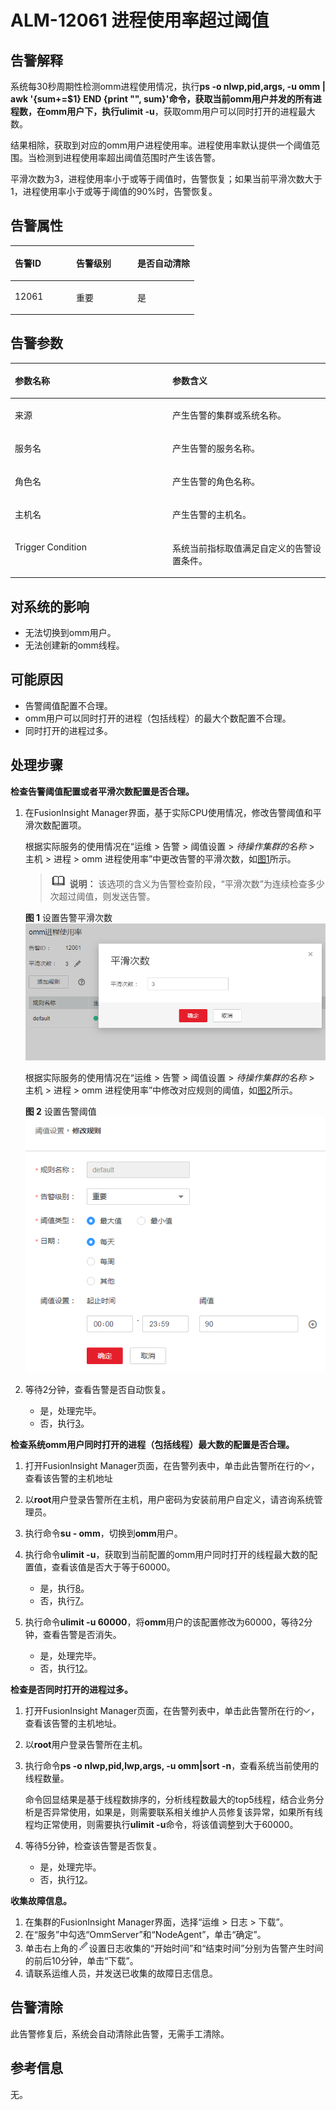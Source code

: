# ALM-12061 进程使用率超过阈值<a name="ALM-12061"></a>

## 告警解释<a name="section35903777"></a>

系统每30秒周期性检测omm进程使用情况，执行**ps -o nlwp,pid,args, -u omm | awk '\{sum+=$1\} END \{print "", sum\}'**命令，获取当前omm用户并发的所有进程数，在omm用户下，执行**ulimit -u**，获取omm用户可以同时打开的进程最大数。

结果相除，获取到对应的omm用户进程使用率。进程使用率默认提供一个阈值范围。当检测到进程使用率超出阈值范围时产生该告警。

平滑次数为3，进程使用率小于或等于阈值时，告警恢复；如果当前平滑次数大于1，进程使用率小于或等于阈值的90%时，告警恢复。

## 告警属性<a name="section54698543"></a>

<a name="table9606917"></a>
<table><thead align="left"><tr id="row1697067"><th class="cellrowborder" valign="top" width="33.33333333333333%" id="mcps1.1.4.1.1"><p id="p3244718"><a name="p3244718"></a><a name="p3244718"></a>告警ID</p>
</th>
<th class="cellrowborder" valign="top" width="33.33333333333333%" id="mcps1.1.4.1.2"><p id="p61495577"><a name="p61495577"></a><a name="p61495577"></a>告警级别</p>
</th>
<th class="cellrowborder" valign="top" width="33.33333333333333%" id="mcps1.1.4.1.3"><p id="p15085845"><a name="p15085845"></a><a name="p15085845"></a>是否自动清除</p>
</th>
</tr>
</thead>
<tbody><tr id="row13993929"><td class="cellrowborder" valign="top" width="33.33333333333333%" headers="mcps1.1.4.1.1 "><p id="p59766494"><a name="p59766494"></a><a name="p59766494"></a>12061</p>
</td>
<td class="cellrowborder" valign="top" width="33.33333333333333%" headers="mcps1.1.4.1.2 "><p id="p9247868"><a name="p9247868"></a><a name="p9247868"></a>重要</p>
</td>
<td class="cellrowborder" valign="top" width="33.33333333333333%" headers="mcps1.1.4.1.3 "><p id="p10879818"><a name="p10879818"></a><a name="p10879818"></a>是</p>
</td>
</tr>
</tbody>
</table>

## 告警参数<a name="section22524839"></a>

<a name="table8850032"></a>
<table><thead align="left"><tr id="row8844317"><th class="cellrowborder" valign="top" width="50%" id="mcps1.1.3.1.1"><p id="p45301052"><a name="p45301052"></a><a name="p45301052"></a>参数名称</p>
</th>
<th class="cellrowborder" valign="top" width="50%" id="mcps1.1.3.1.2"><p id="p45506584"><a name="p45506584"></a><a name="p45506584"></a>参数含义</p>
</th>
</tr>
</thead>
<tbody><tr id="row22512557361"><td class="cellrowborder" valign="top" width="50%" headers="mcps1.1.3.1.1 "><p id="p17935380415"><a name="p17935380415"></a><a name="p17935380415"></a>来源</p>
</td>
<td class="cellrowborder" valign="top" width="50%" headers="mcps1.1.3.1.2 "><p id="p187931338134115"><a name="p187931338134115"></a><a name="p187931338134115"></a>产生告警的集群或系统名称。</p>
</td>
</tr>
<tr id="row62154648"><td class="cellrowborder" valign="top" width="50%" headers="mcps1.1.3.1.1 "><p id="p1361700"><a name="p1361700"></a><a name="p1361700"></a>服务名</p>
</td>
<td class="cellrowborder" valign="top" width="50%" headers="mcps1.1.3.1.2 "><p id="p43188901"><a name="p43188901"></a><a name="p43188901"></a>产生告警的服务名称。</p>
</td>
</tr>
<tr id="row53155797"><td class="cellrowborder" valign="top" width="50%" headers="mcps1.1.3.1.1 "><p id="p10652320"><a name="p10652320"></a><a name="p10652320"></a>角色名</p>
</td>
<td class="cellrowborder" valign="top" width="50%" headers="mcps1.1.3.1.2 "><p id="p57531604"><a name="p57531604"></a><a name="p57531604"></a>产生告警的角色名称。</p>
</td>
</tr>
<tr id="row48022388"><td class="cellrowborder" valign="top" width="50%" headers="mcps1.1.3.1.1 "><p id="p64608215"><a name="p64608215"></a><a name="p64608215"></a>主机名</p>
</td>
<td class="cellrowborder" valign="top" width="50%" headers="mcps1.1.3.1.2 "><p id="p65882935"><a name="p65882935"></a><a name="p65882935"></a>产生告警的主机名。</p>
</td>
</tr>
<tr id="row56075505"><td class="cellrowborder" valign="top" width="50%" headers="mcps1.1.3.1.1 "><p id="p45822038"><a name="p45822038"></a><a name="p45822038"></a>Trigger Condition</p>
</td>
<td class="cellrowborder" valign="top" width="50%" headers="mcps1.1.3.1.2 "><p id="p20597612"><a name="p20597612"></a><a name="p20597612"></a>系统当前指标取值满足自定义的告警设置条件。</p>
</td>
</tr>
</tbody>
</table>

## 对系统的影响<a name="section1396964"></a>

-   无法切换到omm用户。
-   无法创建新的omm线程。

## 可能原因<a name="section12572677"></a>

-   告警阈值配置不合理。
-   omm用户可以同时打开的进程（包括线程）的最大个数配置不合理。
-   同时打开的进程过多。

## 处理步骤<a name="section13650181812179"></a>

**检查告警阈值配置或者平滑次数配置是否合理。**

1.  在FusionInsight Manager界面，基于实际CPU使用情况，修改告警阈值和平滑次数配置项。

    根据实际服务的使用情况在“运维 \> 告警 \> 阈值设置 \>  _待操作集群的名称_  \> 主机 \> 进程 \> omm 进程使用率”中更改告警的平滑次数，如[图1](#fig1121518322278)所示。

    >![](public_sys-resources/icon-note.gif) **说明：** 
    >该选项的含义为告警检查阶段，“平滑次数”为连续检查多少次超过阈值，则发送告警。

    **图 1**  设置告警平滑次数<a name="fig1121518322278"></a>  
    ![](figures/设置告警平滑次数-114.png "设置告警平滑次数-114")

    根据实际服务的使用情况在“运维 \> 告警 \> 阈值设置 \>  _待操作集群的名称_  \> 主机 \> 进程 \> omm 进程使用率”中修改对应规则的阈值，如[图2](#fig443025216343)所示。

    **图 2**  设置告警阈值<a name="fig443025216343"></a>  
    ![](figures/设置告警阈值-115.png "设置告警阈值-115")

2.  等待2分钟，查看告警是否自动恢复。
    -   是，处理完毕。
    -   否，执行[3](#li9261523114510)。


**检查系统omm用户同时打开的进程（包括线程）最大数的配置是否合理。**

1.  <a name="li9261523114510"></a>打开FusionInsight Manager页面，在告警列表中，单击此告警所在行的![](figures/zh-cn_image_0263895534.png)，查看该告警的主机地址
2.  以**root**用户登录告警所在主机，用户密码为安装前用户自定义，请咨询系统管理员。
3.  执行命令**su - omm**，切换到**omm**用户。
4.  执行命令**ulimit -u**，获取到当前配置的omm用户同时打开的线程最大数的配置值，查看该值是否大于等于60000。
    -   是，执行[8](#li591581469423)。
    -   否，执行[7](#li123911910143911)。


1.  <a name="li123911910143911"></a>执行命令**ulimit -u 60000**，将**omm**用户的该配置修改为60000，等待2分钟，查看告警是否消失。
    -   是，处理完毕。
    -   否，执行[12](#li244776269423)。


**检查是否同时打开的进程过多。**

1.  <a name="li591581469423"></a>打开FusionInsight Manager页面，在告警列表中，单击此告警所在行的![](figures/zh-cn_image_0263895674.png)，查看该告警的主机地址。
2.  以**root**用户登录告警所在主机。
3.  执行命令**ps -o nlwp,pid,lwp,args, -u omm|sort -n**，查看系统当前使用的线程数量。

    命令回显结果是基于线程数排序的，分析线程数最大的top5线程，结合业务分析是否异常使用，如果是，则需要联系相关维护人员修复该异常，如果所有线程均正常使用，则需要执行**ulimit -u**命令，将该值调整到大于60000。

4.  等待5分钟，检查该告警是否恢复。
    -   是，处理完毕。
    -   否，执行[12](#li244776269423)。


**收集故障信息。**

1.  <a name="li244776269423"></a>在集群的FusionInsight Manager界面，选择“运维 \> 日志 \> 下载”。
2.  在“服务”中勾选“OmmServer”和“NodeAgent”，单击“确定”。
3.  单击右上角的![](figures/zh-cn_image_0263895578.png)设置日志收集的“开始时间”和“结束时间”分别为告警产生时间的前后10分钟，单击“下载”。
4.  请联系运维人员，并发送已收集的故障日志信息。

## 告警清除<a name="section169311343318"></a>

此告警修复后，系统会自动清除此告警，无需手工清除。

## 参考信息<a name="section11753956"></a>

无。

